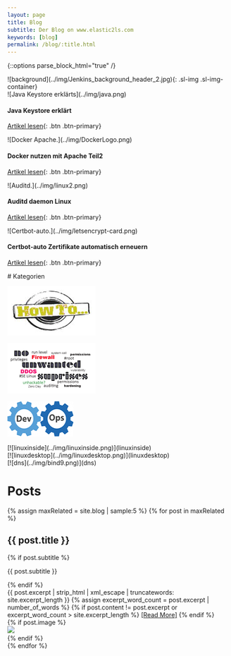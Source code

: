 ```yaml
---
layout: page
title: Blog
subtitle: Der Blog on www.elastic2ls.com
keywords: [blog]
permalink: /blog/:title.html
---
```

{::options parse_block_html="true" /}
<!--- SLIDER -->
<div class="slider">
<!-- SLIDER BG IMAGE -->
<div class="sl-img-container">
<div id="carousel-top" class="carousel" data-interval="5000" data-ride="carousel">
![background](../img/Jenkins_background_header_2.jpg){: .sl-img .sl-img-container}
<div class="carousel-inner">
<div class="item active">
![Java Keystore erklärts](../img/java.png)

#### Java Keystore erklärt

[Artikel lesen](java-keytool-keystore-befehle){: .btn .btn-primary}
</div>

<div class="item">![Docker Apache.](../img/DockerLogo.png)

#### Docker nutzen mit Apache Teil2

[Artikel lesen](docker-apache-2){: .btn .btn-primary}
</div>

<div class="item">![Auditd.](../img/linux2.png)

#### Auditd daemon Linux

[Artikel lesen](auditd-daemon){: .btn .btn-primary}
</div>

<div class="item">![Certbot-auto.](../img/letsencrypt-card.png)

#### Certbot-auto Zertifikate automatisch erneuern

[Artikel lesen](certbot-auto-zertifikat-automatisch-erneuern){: .btn .btn-primary}
</div>

</div>
</div>
</div>
<!-- SLIDER BG IMAGE -->
</div>
<!--- SLIDER -->

<div class="grid-content-categories">
# Kategorien

<div class="col-sm-8 col-md-4">
<div class="boxes blog">

[![howtos](../img/howto_small.png)](howtos)
</div>
</div>

<div class="col-sm-8 col-md-4">
<div class="boxes blog">

[![Sicherheit](../img/security_linux4.png)](sicherheit)
</div>
</div>

<div class="col-sm-8 col-md-4">
<div class="boxes blog">

[![devops](../img/devops-300x152.png)](devops)
</div>
</div>


<div class="col-sm-8 col-md-4">
<div class="boxes blog">
[![linuxinside](../img/linuxinside.png)](linuxinside)

</div>
</div>

<div class="col-sm-8 col-md-4">
<div class="boxes blog">
[![linuxdesktop](../img/linuxdesktop.png)](linuxdesktop)

</div>
</div>

<div class="col-sm-8 col-md-4">
<div class="boxes blog">
[![dns](../img/bind9.png)](dns)

</div>
</div>

</div>

<div class="grid-content">

# Posts

<div class="posts-list">

{% assign maxRelated = site.blog | sample:5 %}
{% for post in maxRelated %}
<div class="blog-articles">
<h2 class="post-title">{{ post.title }}</h2>

{% if post.subtitle %}
<p class="post-subtitle">
	    {{ post.subtitle }}
</p>
{% endif %}

<div class="post-entry-container">
<div class="post-entry">
{{ post.excerpt | strip_html | xml_escape | truncatewords: site.excerpt_length }}
{% assign excerpt_word_count = post.excerpt | number_of_words %}
{% if post.content != post.excerpt or excerpt_word_count > site.excerpt_length %}
<a href="{{ post.url | relative_url }}" class="post-read-more">[Read&nbsp;More]</a>
{% endif %}
</div>
{% if post.image %}
<div class="post-image">
<a href="{{ post.url | relative_url }}">
<img src="{{ post.image | relative_url }}">
</a>
</div>
{% endif %}
</div>
</div>
{% endfor %}
</div>

</div>

